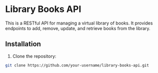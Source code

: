 # Library Books API

This is a RESTful API for managing a virtual library of books. It provides endpoints to add, remove, update, and retrieve books from the library.

## Installation

1. Clone the repository:

```bash
git clone https://github.com/your-username/library-books-api.git
